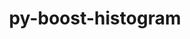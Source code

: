 ---
title: "py-boost-histogram"
layout: cache
categories: [package, develop]
meta: {"compilers": ["gcc@=11.4.0"], "num_specs": 7, "num_specs_by_stack": {"hep": 7, "root": 7}, "oss": ["ubuntu22.04"], "platforms": ["linux"], "stacks": ["hep", "root"], "targets": ["x86_64_v3"], "versions": ["1.3.2"]}
spec_details: [{"compiler": "gcc@=11.4.0", "hash": "7wwu2wvk277psmcbs2du4asauegcnxgc", "os": "ubuntu22.04", "platform": "linux", "size": "-", "stacks": ["hep", "root"], "target": "x86_64_v3", "variants": ["build_system=python_pip"], "versions": ["1.3.2"]}, {"compiler": "gcc@=11.4.0", "hash": "dt2m42tvs7v4cbmvjyxutndmi7xohll3", "os": "ubuntu22.04", "platform": "linux", "size": "-", "stacks": ["hep", "root"], "target": "x86_64_v3", "variants": ["build_system=python_pip"], "versions": ["1.3.2"]}, {"compiler": "gcc@=11.4.0", "hash": "gbsv4dhfzzgls2jnnfuo6vvn5ztpbjom", "os": "ubuntu22.04", "platform": "linux", "size": "-", "stacks": ["hep", "root"], "target": "x86_64_v3", "variants": ["build_system=python_pip"], "versions": ["1.3.2"]}, {"compiler": "gcc@=11.4.0", "hash": "hc35do3wzk3vzu6yicv5gfybcbhdnct4", "os": "ubuntu22.04", "platform": "linux", "size": "-", "stacks": ["hep", "root"], "target": "x86_64_v3", "variants": ["build_system=python_pip"], "versions": ["1.3.2"]}, {"compiler": "gcc@=11.4.0", "hash": "hdz5iesdarfpmg75ifjbi4rmtubu6tlv", "os": "ubuntu22.04", "platform": "linux", "size": "-", "stacks": ["hep", "root"], "target": "x86_64_v3", "variants": ["build_system=python_pip"], "versions": ["1.3.2"]}, {"compiler": "gcc@=11.4.0", "hash": "iiisbku6w5flra3z4hft5mdbbrzzyoce", "os": "ubuntu22.04", "platform": "linux", "size": "-", "stacks": ["hep", "root"], "target": "x86_64_v3", "variants": ["build_system=python_pip"], "versions": ["1.3.2"]}, {"compiler": "gcc@=11.4.0", "hash": "mkp4ykeg6hc4q4ttyq5jxppcxgkq5lqm", "os": "ubuntu22.04", "platform": "linux", "size": "-", "stacks": ["hep", "root"], "target": "x86_64_v3", "variants": ["build_system=python_pip"], "versions": ["1.3.2"]}]
---